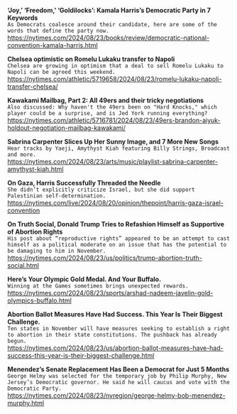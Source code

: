 **‘Joy,’ ‘Freedom,’ ‘Goldilocks’: Kamala Harris’s Democratic Party in 7 Keywords**\
`As Democrats coalesce around their candidate, here are some of the words that define the party now.`\
https://nytimes.com/2024/08/23/books/review/democratic-national-convention-kamala-harris.html

**Chelsea optimistic on Romelu Lukaku transfer to Napoli**\
`Chelsea are growing in optimism that a deal to sell Romelu Lukaku to Napoli can be agreed this weekend.`\
https://nytimes.com/athletic/5719658/2024/08/23/romelu-lukaku-napoli-transfer-chelsea/

**Kawakami Mailbag, Part 2: All 49ers and their tricky negotiations**\
`Also discussed: Why haven't the 49ers been on "Hard Knocks," which player could be a surprise, and is Jed York running everything?`\
https://nytimes.com/athletic/5716781/2024/08/23/49ers-brandon-aiyuk-holdout-negotiation-mailbag-kawakami/

**Sabrina Carpenter Slices Up Her Sunny Image, and 7 More New Songs**\
`Hear tracks by Yaeji, Amythyst Kiah featuring Billy Strings, Broadcast and more.`\
https://nytimes.com/2024/08/23/arts/music/playlist-sabrina-carpenter-amythyst-kiah.html

**On Gaza, Harris Successfully Threaded the Needle**\
`She didn’t explicitly criticize Israel, but she did support Palestinian self-determination.`\
https://nytimes.com/live/2024/08/20/opinion/thepoint/harris-gaza-israel-convention

**On Truth Social, Donald Trump Tries to Refashion Himself as Supportive of Abortion Rights**\
`His post about “reproductive rights” appeared to be an attempt to cast himself as a political moderate on an issue that has the potential to be damaging to him in November.`\
https://nytimes.com/2024/08/23/us/politics/trump-abortion-truth-social.html

**Here’s Your Olympic Gold Medal. And Your Buffalo.**\
`Winning at the Games sometimes brings unexpected rewards.`\
https://nytimes.com/2024/08/23/sports/arshad-nadeem-javelin-gold-olympics-buffalo.html

**Abortion Ballot Measures Have Had Success. This Year Is Their Biggest Challenge.**\
`Ten states in November will have measures seeking to establish a right to abortion in their state constitutions. The pushback has already begun.`\
https://nytimes.com/2024/08/23/us/abortion-ballot-measures-have-had-success-this-year-is-their-biggest-challenge.html

**Menendez’s Senate Replacement Has Been a Democrat for Just 5 Months**\
`George Helmy was selected for the temporary job by Philip Murphy, New Jersey’s Democratic governor. He said he will caucus and vote with the Democratic Party.`\
https://nytimes.com/2024/08/23/nyregion/george-helmy-bob-menendez-murphy.html

